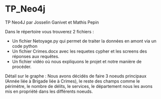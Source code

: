# TP_Neo4j
TP Neo4J par Josselin Ganivet et Mathis Pepin

Dans le répertoire vous trouverez 2 fichiers :
- Un fichier Netoyage.py qui permet de traiter la données en amont via un code python
- Un fichier Crimes.docx avec les requetes cypher et les screens des réponses aux requêtes.
- Un fichier vidéo où nous expliquons le projet et notre manière de procéder.

Détail sur le graphe :
Nous avons décidés de faire 3 noeuds principaux (Année liée à Brigade liée à Crimes), le reste des champs comme le périmètre, le nombre de délits, le services, le département nous les avons mis en propriété dans les différents noeuds.
